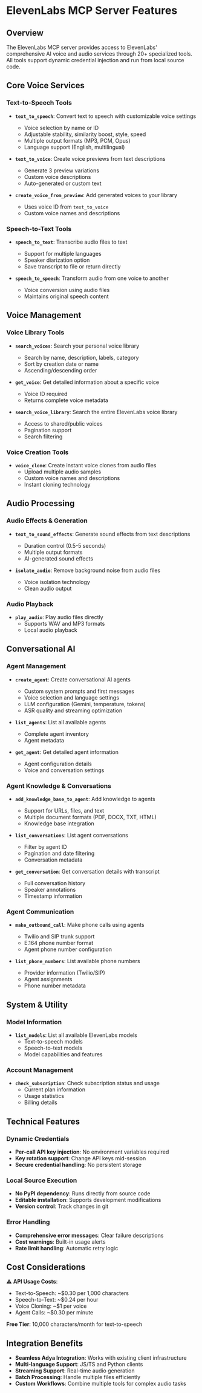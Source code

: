 # ElevenLabs MCP Server Features

## Overview
The ElevenLabs MCP server provides access to ElevenLabs' comprehensive AI voice and audio services through 20+ specialized tools. All tools support dynamic credential injection and run from local source code.

## Core Voice Services

### Text-to-Speech Tools
- **`text_to_speech`**: Convert text to speech with customizable voice settings
  - Voice selection by name or ID
  - Adjustable stability, similarity boost, style, speed
  - Multiple output formats (MP3, PCM, Opus)
  - Language support (English, multilingual)

- **`text_to_voice`**: Create voice previews from text descriptions
  - Generate 3 preview variations
  - Custom voice descriptions
  - Auto-generated or custom text

- **`create_voice_from_preview`**: Add generated voices to your library
  - Uses voice ID from `text_to_voice`
  - Custom voice names and descriptions

### Speech-to-Text Tools
- **`speech_to_text`**: Transcribe audio files to text
  - Support for multiple languages
  - Speaker diarization option
  - Save transcript to file or return directly

- **`speech_to_speech`**: Transform audio from one voice to another
  - Voice conversion using audio files
  - Maintains original speech content

## Voice Management

### Voice Library Tools
- **`search_voices`**: Search your personal voice library
  - Search by name, description, labels, category
  - Sort by creation date or name
  - Ascending/descending order

- **`get_voice`**: Get detailed information about a specific voice
  - Voice ID required
  - Returns complete voice metadata

- **`search_voice_library`**: Search the entire ElevenLabs voice library
  - Access to shared/public voices
  - Pagination support
  - Search filtering

### Voice Creation Tools
- **`voice_clone`**: Create instant voice clones from audio files
  - Upload multiple audio samples
  - Custom voice names and descriptions
  - Instant cloning technology

## Audio Processing

### Audio Effects & Generation
- **`text_to_sound_effects`**: Generate sound effects from text descriptions
  - Duration control (0.5-5 seconds)
  - Multiple output formats
  - AI-generated sound effects

- **`isolate_audio`**: Remove background noise from audio files
  - Voice isolation technology
  - Clean audio output

### Audio Playback
- **`play_audio`**: Play audio files directly
  - Supports WAV and MP3 formats
  - Local audio playback

## Conversational AI

### Agent Management
- **`create_agent`**: Create conversational AI agents
  - Custom system prompts and first messages
  - Voice selection and language settings
  - LLM configuration (Gemini, temperature, tokens)
  - ASR quality and streaming optimization

- **`list_agents`**: List all available agents
  - Complete agent inventory
  - Agent metadata

- **`get_agent`**: Get detailed agent information
  - Agent configuration details
  - Voice and conversation settings

### Agent Knowledge & Conversations
- **`add_knowledge_base_to_agent`**: Add knowledge to agents
  - Support for URLs, files, and text
  - Multiple document formats (PDF, DOCX, TXT, HTML)
  - Knowledge base integration

- **`list_conversations`**: List agent conversations
  - Filter by agent ID
  - Pagination and date filtering
  - Conversation metadata

- **`get_conversation`**: Get conversation details with transcript
  - Full conversation history
  - Speaker annotations
  - Timestamp information

### Agent Communication
- **`make_outbound_call`**: Make phone calls using agents
  - Twilio and SIP trunk support
  - E.164 phone number format
  - Agent phone number configuration

- **`list_phone_numbers`**: List available phone numbers
  - Provider information (Twilio/SIP)
  - Agent assignments
  - Phone number metadata

## System & Utility

### Model Information
- **`list_models`**: List all available ElevenLabs models
  - Text-to-speech models
  - Speech-to-text models
  - Model capabilities and features

### Account Management
- **`check_subscription`**: Check subscription status and usage
  - Current plan information
  - Usage statistics
  - Billing details

## Technical Features

### Dynamic Credentials
- **Per-call API key injection**: No environment variables required
- **Key rotation support**: Change API keys mid-session
- **Secure credential handling**: No persistent storage

### Local Source Execution
- **No PyPI dependency**: Runs directly from source code
- **Editable installation**: Supports development modifications
- **Version control**: Track changes in git

### Error Handling
- **Comprehensive error messages**: Clear failure descriptions
- **Cost warnings**: Built-in usage alerts
- **Rate limit handling**: Automatic retry logic

## Cost Considerations

⚠️ **API Usage Costs**:
- Text-to-Speech: ~$0.30 per 1,000 characters
- Speech-to-Text: ~$0.24 per hour
- Voice Cloning: ~$1 per voice
- Agent Calls: ~$0.30 per minute

**Free Tier**: 10,000 characters/month for text-to-speech

## Integration Benefits

- **Seamless Adya Integration**: Works with existing client infrastructure
- **Multi-language Support**: JS/TS and Python clients
- **Streaming Support**: Real-time audio generation
- **Batch Processing**: Handle multiple files efficiently
- **Custom Workflows**: Combine multiple tools for complex audio tasks 